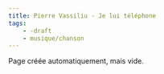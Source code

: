 ```yaml
---
title: Pierre Vassiliu - Je lui téléphone
tags:
    - -draft
    - musique/chanson
---
```


Page créée automatiquement, mais vide.

